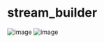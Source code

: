 # stream_builder

![image](https://user-images.githubusercontent.com/88554722/172046358-5947184c-7a12-4997-914f-8e6c7a1b54a3.png)
![image](https://user-images.githubusercontent.com/88554722/172046368-2c29d609-0377-47e6-b372-25ae26533553.png)




